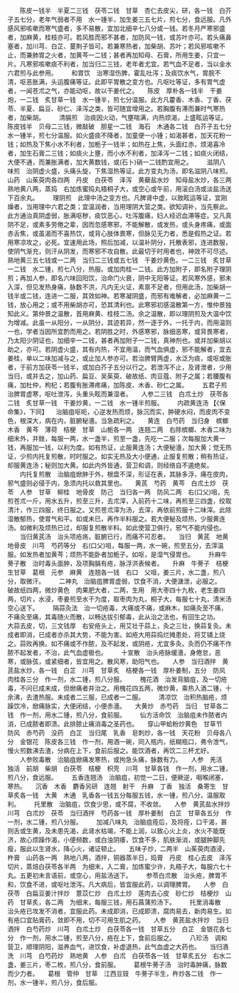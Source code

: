 <!-- { "loadSidebar": true } -->
　　陈皮一钱半　半夏二三钱　茯苓二钱　甘草　杏仁去皮尖，研，各一钱　白芥子五七分，老年气弱者不用　水一锺半，加生姜三五七片，煎七分，食远服。凡外感风邪咳嗽而寒气盛者，多不易散，宜加北细辛七八分或一钱。若冬月严寒邪盛者，加麻黄，桂枝亦可。若风胜而邪不甚者，加防风一钱，或苏叶亦可。若头痛鼻塞者，加川芎、白芷、蔓荆子皆可。若兼寒热者，加柴胡、苏叶；若风邪咳嗽不止，而兼肺胃之火者，加黄芩一二钱；甚者再加知母、石膏，所用生姜，只宜一片。凡寒邪咳嗽痰不利者，加当归二三钱，老年者尤宜。若气血不足者，当以金水六君煎与此参用。
　　和胃饮　治寒湿伤脾，霍乱吐泻；及痰饮水气，胃脘不清，呕恶胀满，头运腹痛等证。此即平胃散之变方也。凡呕吐等证，多有胃气虚者，一闻苍朮之气，亦能动呕，故以干姜代之。　　陈皮　厚朴各一钱半　干姜炮，一二钱　炙甘草一钱　水一锺半，煎七分温服。此方凡藿香、木香、丁香、茯苓、半夏、扁豆、砂仁、泽泻之类，皆可随宜增用之。若胸腹有滞而兼时气寒热者，加柴胡。
　　清膈煎　治痰因火动，气壅喘满，内热烦渴，上盛眩运等证。　　陈皮钱半　贝母二三钱，微敲破　胆星一二钱　海石　木通各二钱　白芥子五七分　水一锺半，煎七分温服。如火盛痰不降者，加童便一小锺；如渴甚者，加天花粉一钱；如热及下焦小水不利者，加栀子一钱半；如热在上焦，头面红赤，烦渴喜冷者，加生石膏二三钱；如痰火上壅，而小水不利者，加泽泻一二钱；如痰火闭结，大便不通，而兼胀满者，加大黄数钱，或(石卜)硝一二钱酌宜用之。
　　滋阴八味煎　治阴虚火盛，头痛头旋，下焦湿热等证。此方变丸为汤，即名滋阴八味煎。　　山药　山茱萸肉各四两　丹皮　白茯苓　泽泻　黄蘗盐水炒　知母盐水炒，各三两　熟地黄八两，蒸捣　右加炼蜜捣丸梧桐子大，或空心或午前，用滚白汤或淡盐汤送下百余丸。
　　理阴煎　此理中汤之变方也。凡脾肾中虚，以致眩运等证，宜刚燥者，当用理中六君之类；宜温润者，当用理阴大营之类。欲知调补，当先察此。此方通治真阴虚弱，胀满呕秽，痰饮恶心，吐泻腹痛，妇人经迟血滞等症。又凡真阴不足，或素多劳倦之辈，因而忽感寒邪，不能解散，或发热，或头身疼痛，或面赤舌焦，或虽渴而不喜热饮，或背心肢体畏寒，但脉见无力者，悉是假热之证。若用寒凉攻之，必死。宜速用此场，照后加减，以温补阴分，托散表邪，连进数服，使阴气渐充，则汗从阴发，而寒邪不攻自散。此最切于时用者也，神效不可尽述。　　熟地黄三五七钱或一二两　当归二三钱或五七钱　干姜炒黄色，一二三钱　炙甘草一二钱　水二锺，煎七八分，热服。或加肉桂一二钱。此方加附子，即名附子理阴煎；再加人参，即名六味回阳饮，治命门火衰，阴中无阳等证。若风寒外感，邪未入深，但见发热身痛，脉数不洪，凡内无火证，素禀不足者，但用此汤，加柴胡一钱半或二钱，连进一二服，其效如神。若寒凝阴盛，而邪有难解者，必加麻黄一二钱，放心用之；或不用柴胡亦可，恐其清利也。此寒邪初感温散第一方，惟仲景独知此义。第仲景之温散，首用麻黄、桂枝二汤。余之温散，即以理阴煎及大温中饮为增减。此虽一从阳分，一从阴分，其迹若异，然一逐于外，一托于内，而用温则一也，学者当因所宜酌而用之。若阴胜之时，外感寒邪，脉细恶寒，或背畏寒者，乃太阳少阴证也，加细辛一二钱，甚者再加附子一二钱，真神剂也。或并加柴胡以助之，亦可。若阴虚火盛，其有内热，不宜用温，而气血俱虚，邪不能解者，宜去姜桂，单以二味加减与之，或止加人参亦可。若治脾臂两虚，水泛为痰，或呕或胀者，于前方加茯苓一钱半，或加白芥子五分以行之。若泄泻不止，及肾泄者，少用当归，或并去之，加山药、扁豆、吴茱萸、破故纸、肉豆蔻、附子之属；若腰腹有痛，加杜仲，枸杞；若腹有胀滞疼痛，加陈皮、木香、砂仁之属。
　　五君子煎　治脾胃虚寒，呕吐泄泻，头重头眩而兼湿者。　　人参二三钱　白朮土炒　茯苓各二钱　炙甘草一钱　干姜炒黄，一二钱　水一锺半煎服。
　　内疏黄连汤 【《保命集》，下同】 　治脑疽呕呃，心逆发热而烦，脉沉而实，肿硬水闷，而皮肉不变色，根深大，病在内，脏腑秘濇。当急疏利之。　　黄连　白芍药　当归身　槟榔　木香　黄芩　薄荷　桔梗　甘草　山栀各一两　连翘二两　右除槟榔、木香二味为细末外，并銼，每服一两，水一盏半，煎至一盏，先吃一二服；次每服加大黄一钱，再服加一钱，以利为度。如有热证，止服黄连汤；大便秘濇，加大黄；觉无热证，少煎内托复煎散，时时服之。如实无热及大小便通，止服复煎散；稍有热证，却服黄连汤；秘则加大黄。如此内外皆通，营卫和调，则经络自不遏绝矣。
　　内托复煎散　治脑疽焮肿于外，根盘不深，形证在表，其脉多浮，痛在皮肉，邪气盛则必侵于内，急须内托以救其里也。　　黄芪　芍药　黄芩　白朮土炒　茯苓　人参　甘草　柳桂　地骨皮　防己　当归各一两　防风二两　右(口父)咀，先煎苍朮一斤，用水五升，煎至三升，去朮滓，入前药十二味，再煎至三四盏，绞取清汁，作三四服，终日服之。又煎苍朮滓为汤，去滓，再依前煎服十二味滓。此除湿散郁热，使胃气和平。如或未已，再作半料服之。若大便秘及烦热，少服黄连汤。如微利及烦热已过，却服复煎散半料。如此使营卫俱行，邪气不能内侵也。
　　当归黄芪汤　治头项疮疡，脏腑已行，而痛不可忍者。　　当归　黄芪　地黄　地骨皮　川芎　芍药等分　右(口父)咀，每服一两，水一碗，煎至五分，去滓温服。如发热者加黄芩；烦热不能卧者加栀子。如呕，是湿气侵胃也。
　　升麻牛蒡子散　治时毒头面肿，及项胸膈有疮，脉浮洪表候者。　　升麻　牛蒡子　桔梗　生甘草　葛根　元参　麻黄　连翘各一钱　右口　父咀，姜三片，水二盏，煎八分，取微汗。
　　二神丸　治脑疽脾胃虚弱，饮食不消，大便溏泄，必服之。　　破故纸四两，微炒黄色　肉果肥大者，二两，生用　用大枣四十九枚，老生姜四两，切片，水浸，枣姜煎至水干为度，取枣肉为丸，桐子大，每服七十丸，清米汤空心送下。
　　隔蒜灸法　治一切疮毒，大痛或不痛，或麻木，如痛灸至不痛，不痛灸至痛，其毒随火而散，以畅达拔引郁毒，此从治之法也，有回生之功。　　大蒜去皮，切，三文钱厚　右安疮头上，用艾壮于蒜上，灸之三壮，换蒜复灸。未成者即消，已成者亦杀其大势，不能为害。如疮大用蒜捣烂摊患处，将艾铺上烧之。蒜败再换。如不痛或不作脓，及不起发，或阴疮，尤宜多灸。灸而仍不痛不作脓不起发者，不治，此气血虚极也。
　　十宣散　治头疮脉缓濇，身倦怠，恶寒，或脉弦，或紧细者，皆宜用之。散风寒，助阳气也。　　人参　当归酒拌　黄芪盐水炒，各一钱　白芷　川芎　甘草炙　桔梗各一钱　厚朴姜制，五分　防风　肉桂各三分　作一剂，水二锺，煎八分服。
　　槐花酒　治发背脑疽，及一切疮毒，不问已成未成，但焮痛者并治之。用槐花四五两，微炒黄，乘热入酒二锺，十余沸，去渣热服。未成者二三服，已成者一二服。
　　清凉饮　治积热脑疮，烦躁饮冷，焮痛脉实，大便闭结，小便赤濇。　　大黄炒　赤芍药　当归　甘草各二钱　作一剂，用水二锺，煎八分，食前服。
　　仙方活命饮　治脑疽未作脓者内消，已成脓者即溃。此排脓止痛消毒之圣药也。　　穿山甲蛤粉炒黄色　甘草节　防风　赤芍药　没药　白芷　当归尾　乳香　皂刺炒，各一钱　天花粉　贝母各八分　金银花　陈皮各三钱　作一剂，用酒一碗，同入瓶内，纸糊瓶口，弗令泄气，慢火煎数沸去渣，分病在上下，食前后服之。能饮酒者，再饮二三杯尤好。
　　人参败毒散　治脑疽焮痛发寒热，或拘急头痛，脉数有力。　　人参　羌活　独活　前胡　柴胡　白茯苓　桔梗　枳壳　川芎　甘草各钱　作一剂，用水二锺，煎八分，食远服。
　　五香连翘汤　治脑疽，初觉一二日，便厥逆，咽喉闭塞，寒热。　　沉香　木香　麝香另研　连翘　射干　升麻　丁香　独活　桑寄生　甘草炙各一钱　大黄　木通　乳香各一钱五分每服五钱，水一锺，煎八分，温服取利。
　　托里散　治脑疽，饮食少思，或不腐，不收敛。　　人参　黄芪盐水拌炒　川芎　白朮炒　茯苓　当归酒拌　芍药各一钱　厚朴姜制　白芷　甘草各五分　作一剂，水二锺，煎八分服。
　　加减八味丸　治脑疽痊后，及将痊，口干渴，甚则舌或生黄，及未患先渴，此肾水枯竭，不能上润，以致心火上炎，水火不能既济，故心烦躁作渴，小便频数，或白浊阴痿，饮食不多，肌肤渐消，或腿肿脚先瘦，服此以生肾水，降心火，诸证顿止。　　五味子炒，二两半　山茱萸肉酒浸，杵膏　山药各一两　熟地八两，酒拌，铜器蒸半日，捣膏　丹皮　桂心去皮　泽泻切片，蒸焙白茯苓各半两　为细末，入二膏，加炼蜜少许，丸梧子大，每服六七十丸。五更初未言语前，或空心，用盐汤送下。
　　参苓白朮散　治头疮，脾胃不和，饮食不进，或呕吐泄泻。凡大病后，皆宜服此药，以调理脾胃。　　人参　白茯苓　白扁豆姜汁拌炒　薏苡仁炒　白朮土炒　莲肉去心皮　砂仁炒　桔梗炒　山药　甘草炙，各二两　为细末，每服三钱，用石菖蒲煎汤下。
　　托里消毒散　治头疮已攻发不消者，宜服此药。未成即消，已成即溃，腐肉易去，新肉易生。如有疮口宜贴膏药，敛即不用，切不可用生肌之药。　　人参　黄芪盐水拌炒　当归酒拌　白芍药炒　川芎　白朮土炒　白茯苓各一钱　甘草五分　白芷　金银花各七分　作一剂，用水二锺，煎至八分，疮在上下，食前后服之。
　　八珍汤　调和营卫，顺理阴阳，滋养血气，进饮食，补虚退热，此气血虚之大药也。　　当归酒洗　川芎　白芍药炒　熟地黄　人参　白朮　白茯苓各一钱　甘草炙五分　右水二盏，姜三片，枣二枚，煎八分，食前服。
　　葛根牛蒡子汤　治时毒肿痛，脉数而少力者。　　葛根　管仲　甘草　江西豆豉　牛蒡子半生，杵炒各二钱　作一剂，水一锺半，煎八分，食后服。
